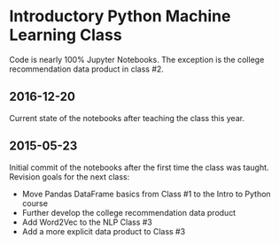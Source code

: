 # Introductory Python Machine Learning Class #

Code is nearly 100% Jupyter Notebooks.  The exception is the college recommendation data product in class #2.

## 2016-12-20
Current state of the notebooks after teaching the class this year.

## 2015-05-23
Initial commit of the notebooks after the first time the class was taught.  Revision goals for the next class:

* Move Pandas DataFrame basics from Class #1 to the Intro to Python course
* Further develop the college recommendation data product
* Add Word2Vec to the NLP Class #3
* Add a more explicit data product to Class #3
